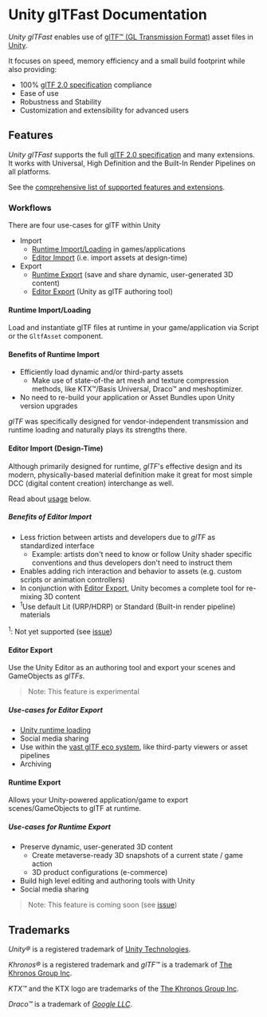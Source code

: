 # Unity glTFast Documentation

_Unity glTFast_ enables use of [glTF&trade; (GL Transmission Format)][gltf] asset files in [Unity][unity].

It focuses on speed, memory efficiency and a small build footprint while also providing:

- 100% [glTF 2.0 specification][gltf-spec] compliance
- Ease of use
- Robustness and Stability
- Customization and extensibility for advanced users

## Features

_Unity glTFast_ supports the full [glTF 2.0 specification][gltf-spec] and many extensions. It works with Universal, High Definition and the Built-In Render Pipelines on all platforms.

See the [comprehensive list of supported features and extensions](./features.md).

### Workflows

There are four use-cases for glTF within Unity

- Import
  - [Runtime Import/Loading](ImportRuntime.md) in games/applications
  - [Editor Import](ImportEditor.md) (i.e. import assets at design-time)
- Export
  - [Runtime Export](ExportRuntime.md) (save and share dynamic, user-generated 3D content)
  - [Editor Export](ExportEditor.md) (Unity as glTF authoring tool)

#### Runtime Import/Loading

Load and instantiate glTF files at runtime in your game/application via Script or the `GltfAsset` component.

#### Benefits of Runtime Import

- Efficiently load dynamic and/or third-party assets
  - Make use of state-of-the art mesh and texture compression methods, like KTX&trade;/Basis Universal, Draco&trade; and meshoptimizer.
- No need to re-build your application or Asset Bundles upon Unity version upgrades

_glTF_ was specifically designed for vendor-independent transmission and runtime loading and naturally plays its strengths there.

#### Editor Import (Design-Time)

Although primarily designed for runtime, _glTF_'s effective design and its modern, physically-based material definition make it great for most simple DCC (digital content creation) interchange as well.

Read about [usage](ImportEditor.md) below.

##### Benefits of Editor Import

- Less friction between artists and developers due to _glTF_ as standardized interface
  - Example: artists don't need to know or follow Unity shader specific conventions and thus developers don't need to instruct them
- Enables adding rich interaction and behavior to assets (e.g. custom scripts or animation controllers)
- In conjunction with [Editor Export](ExportEditor.md), Unity becomes a complete tool for re-mixing 3D content
- <sup>1</sup>Use default Lit (URP/HDRP) or Standard (Built-in render pipeline) materials

<sup>1</sup>: Not yet supported (see [issue](https://github.com/atteneder/glTFast/issues/258))

#### Editor Export

Use the Unity Editor as an authoring tool and export your scenes and GameObjects as _glTFs_.

> Note: This feature is experimental

##### Use-cases for Editor Export

- [Unity runtime loading](ImportRuntime.md)
- Social media sharing
- Use within the [vast glTF eco system][gltf-projects], like third-party viewers or asset pipelines
- Archiving

#### Runtime Export

Allows your Unity-powered application/game to export scenes/GameObjects to glTF at runtime.

##### Use-cases for Runtime Export

- Preserve dynamic, user-generated 3D content
  - Create metaverse-ready 3D snapshots of a current state / game action
  - 3D product configurations (e-commerce)
- Build high level editing and authoring tools with Unity
- Social media sharing

> Note: This feature is coming soon (see [issue](https://github.com/atteneder/glTFast/issues/259))

## Trademarks

_Unity&reg;_ is a registered trademark of [Unity Technologies][unity].

_Khronos&reg;_ is a registered trademark and _glTF&trade;_ is a trademark of [The Khronos Group Inc][khronos].

_KTX&trade;_ and the KTX logo are trademarks of the [The Khronos Group Inc][khronos].

_Draco&trade;_ is a trademark of [_Google LLC_][GoogleLLC].

[gltf]: https://www.khronos.org/gltf
[gltf-projects]: https://github.khronos.org/glTF-Project-Explorer
[gltf-spec]: https://www.khronos.org/registry/glTF/specs/2.0/glTF-2.0.html
[GoogleLLC]: https://about.google/
[khronos]: https://www.khronos.org
[unity]: https://unity.com
